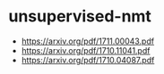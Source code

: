 # unsupervised-nmt

* https://arxiv.org/pdf/1711.00043.pdf
* https://arxiv.org/pdf/1710.11041.pdf
* https://arxiv.org/pdf/1710.04087.pdf
